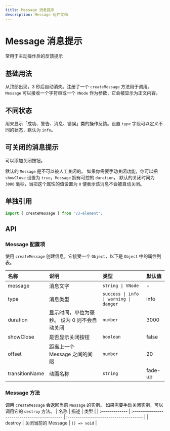 ```yaml
---
title: Message 消息提示
description: Message 组件文档
---
```


# Message 消息提示

常用于主动操作后的反馈提示

## 基础用法

从顶部出现，3 秒后自动消失。注册了一个 `createMessage` 方法用于调用。 `Message` 可以接收一个字符串或一个 `VNode` 作为参数，它会被显示为正文内容。

<preview path="../demo/Message/Basic.vue" title="基础用法" description="Message 组件的基础用法"></preview>

## 不同状态

用来显示「成功、警告、消息、错误」类的操作反馈。设置 `type` 字段可以定义不同的状态，默认为 `info`。

<preview path="../demo/Message/Type.vue" title="不同状态" description="Message 组件的不同状态"></preview>

## 可关闭的消息提示

可以添加关闭按钮。

默认的 `Message` 是不可以被人工关闭的。 如果你需要手动关闭功能，你可以把 `showClose` 设置为 `true`，`Message` 拥有可控的 `duration`， 默认的关闭时间为 `3000` 毫秒，当把这个属性的值设置为 `0` 便表示该消息不会被自动关闭。

<preview path="../demo/Message/Close.vue" title="可关闭的消息提示" description="Message 组件的可关闭的消息提示"></preview>

## 单独引用

```ts
import { createMessage } from 'v3-element';
```

## API

### Message 配置项

使用 `createMessage` 创建信息，它接受一个 `Object`，以下是 `Object` 中的属性列表。

| 名称           | 说明                                         | 类型                                   | 默认值  |
| :------------- | :------------------------------------------- | :------------------------------------- | :------ |
| message        | 消息文字                                     | `string \| VNode`                      | -       |
| type           | 消息类型                                     | `success \| info \| warning \| danger` | info    |
| duration       | 显示时间，单位为毫秒。 设为 0 则不会自动关闭 | `number`                               | 3000    |
| showClose      | 是否显示关闭按钮                             | `boolean`                              | false   |
| offset         | 距离上一个 Message 之间的间隔                | `number`                               | 20      |
| transitionName | 动画名称                                     | `string`                               | fade-up |

### Message 方法

调用 `createMessage` 会返回当前 `Message` 的实例。 如果需要手动关闭实例，可以调用它的 `destroy` 方法。
| 名称 | 描述 | 类型 |
| :------------- | :------------------------------------------- | :------------------------------------- |
| destroy | 关闭当前的 Message | `() => void` |
